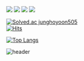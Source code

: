 <img src="https://img.shields.io/badge/Java-006400?style=plastic&logo=OpenJDK&logoColor=white"/>
<img src="https://img.shields.io/badge/Spring-6DB33F?style=flat&logo=Spring&logoColor=white"/>
<img src="https://img.shields.io/badge/jQuery-0769AD?style=flat&logo=jQuery&logoColor=white"/>
<img src="https://img.shields.io/badge/MySQL-4479A1?style=flat&logo=MySQL&logoColor=white"/>

[![Solved.ac junghoyoon505](http://mazassumnida.wtf/api/generate_badge?boj=junghoyoon505)](https://solved.ac/junghoyoon505)<br/>
[![Hits](https://hits.seeyoufarm.com/api/count/incr/badge.svg?url=https%3A%2F%2Fgithub.com%2FJhoyoon&count_bg=%2379C83D&title_bg=%23555555&icon=java.svg&icon_color=%23E7E7E7&title=hits&edge_flat=false)](https://hits.seeyoufarm.com)

[![Top Langs](https://github-readme-stats.vercel.app/api/top-langs/?username=Jhoyoon&layout=compact)](https://github.com/Jhoyoon/github-readme-stats)

![header](https://capsule-render.vercel.app/api?type=wave&color=auto&height=300&section=header&text=capsule%20render&fontSize=90)
